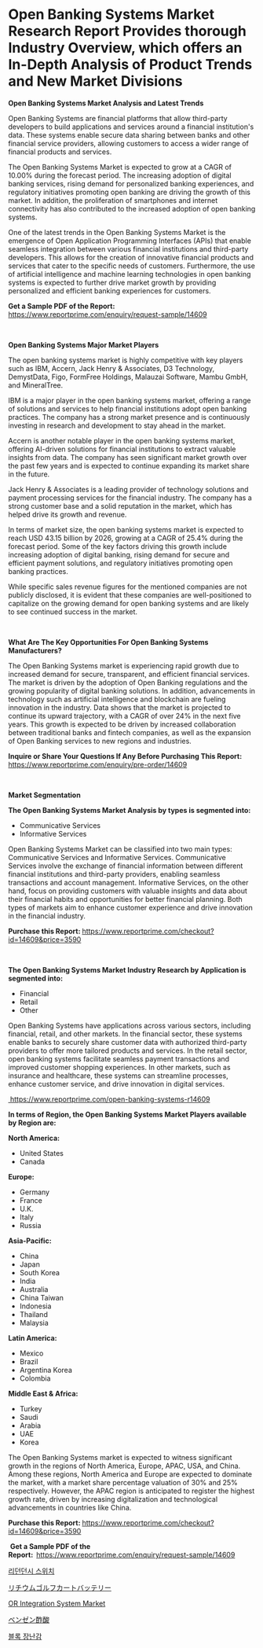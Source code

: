 <p><h1>Open Banking Systems Market Research Report Provides thorough Industry Overview, which offers an In-Depth Analysis of Product Trends and New Market Divisions</h1></p><p><strong>Open Banking Systems Market Analysis and Latest Trends</strong></p>
<p><p>Open Banking Systems are financial platforms that allow third-party developers to build applications and services around a financial institution's data. These systems enable secure data sharing between banks and other financial service providers, allowing customers to access a wider range of financial products and services.</p><p>The Open Banking Systems Market is expected to grow at a CAGR of 10.00% during the forecast period. The increasing adoption of digital banking services, rising demand for personalized banking experiences, and regulatory initiatives promoting open banking are driving the growth of this market. In addition, the proliferation of smartphones and internet connectivity has also contributed to the increased adoption of open banking systems.</p><p>One of the latest trends in the Open Banking Systems Market is the emergence of Open Application Programming Interfaces (APIs) that enable seamless integration between various financial institutions and third-party developers. This allows for the creation of innovative financial products and services that cater to the specific needs of customers. Furthermore, the use of artificial intelligence and machine learning technologies in open banking systems is expected to further drive market growth by providing personalized and efficient banking experiences for customers.</p></p>
<p><strong>Get a Sample PDF of the Report:&nbsp;</strong> <a href="https://www.reportprime.com/enquiry/request-sample/14609">https://www.reportprime.com/enquiry/request-sample/14609</a></p>
<p>&nbsp;</p>
<p><strong>Open Banking Systems Major Market Players</strong></p>
<p><p>The open banking systems market is highly competitive with key players such as IBM, Accern, Jack Henry & Associates, D3 Technology, DemystData, Figo, FormFree Holdings, Malauzai Software, Mambu GmbH, and MineralTree. </p><p>IBM is a major player in the open banking systems market, offering a range of solutions and services to help financial institutions adopt open banking practices. The company has a strong market presence and is continuously investing in research and development to stay ahead in the market.</p><p>Accern is another notable player in the open banking systems market, offering AI-driven solutions for financial institutions to extract valuable insights from data. The company has seen significant market growth over the past few years and is expected to continue expanding its market share in the future.</p><p>Jack Henry & Associates is a leading provider of technology solutions and payment processing services for the financial industry. The company has a strong customer base and a solid reputation in the market, which has helped drive its growth and revenue.</p><p>In terms of market size, the open banking systems market is expected to reach USD 43.15 billion by 2026, growing at a CAGR of 25.4% during the forecast period. Some of the key factors driving this growth include increasing adoption of digital banking, rising demand for secure and efficient payment solutions, and regulatory initiatives promoting open banking practices.</p><p>While specific sales revenue figures for the mentioned companies are not publicly disclosed, it is evident that these companies are well-positioned to capitalize on the growing demand for open banking systems and are likely to see continued success in the market.</p></p>
<p>&nbsp;</p>
<p><strong>What Are The Key Opportunities For Open Banking Systems Manufacturers?</strong></p>
<p><p>The Open Banking Systems market is experiencing rapid growth due to increased demand for secure, transparent, and efficient financial services. The market is driven by the adoption of Open Banking regulations and the growing popularity of digital banking solutions. In addition, advancements in technology such as artificial intelligence and blockchain are fueling innovation in the industry. Data shows that the market is projected to continue its upward trajectory, with a CAGR of over 24% in the next five years. This growth is expected to be driven by increased collaboration between traditional banks and fintech companies, as well as the expansion of Open Banking services to new regions and industries.</p></p>
<p><strong>Inquire or Share Your Questions If Any Before Purchasing This Report:</strong> <a href="https://www.reportprime.com/enquiry/pre-order/14609">https://www.reportprime.com/enquiry/pre-order/14609</a></p>
<p>&nbsp;</p>
<p><strong>Market Segmentation</strong></p>
<p><strong>The Open Banking Systems Market Analysis by types is segmented into:</strong></p>
<p><ul><li>Communicative Services</li><li>Informative Services</li></ul></p>
<p><p>Open Banking Systems Market can be classified into two main types: Communicative Services and Informative Services. Communicative Services involve the exchange of financial information between different financial institutions and third-party providers, enabling seamless transactions and account management. Informative Services, on the other hand, focus on providing customers with valuable insights and data about their financial habits and opportunities for better financial planning. Both types of markets aim to enhance customer experience and drive innovation in the financial industry.</p></p>
<p><strong>Purchase this Report:&nbsp;</strong><a href="https://www.reportprime.com/checkout?id=14609&price=3590">https://www.reportprime.com/checkout?id=14609&price=3590</a></p>
<p>&nbsp;</p>
<p><strong>The Open Banking Systems Market Industry Research by Application is segmented into:</strong></p>
<p><ul><li>Financial</li><li>Retail</li><li>Other</li></ul></p>
<p><p>Open Banking Systems have applications across various sectors, including financial, retail, and other markets. In the financial sector, these systems enable banks to securely share customer data with authorized third-party providers to offer more tailored products and services. In the retail sector, open banking systems facilitate seamless payment transactions and improved customer shopping experiences. In other markets, such as insurance and healthcare, these systems can streamline processes, enhance customer service, and drive innovation in digital services.</p></p>
<p><a href="https://www.reportprime.com/open-banking-systems-r14609">&nbsp;https://www.reportprime.com/open-banking-systems-r14609</a></p>
<p><strong>In terms of Region, the Open Banking Systems Market Players available by Region are:</strong></p>
<p>
    <p> <strong> North America: </strong>
        <ul>
            <li>United States</li>
            <li>Canada</li>
        </ul>
        </p> 
    <p> <strong> Europe: </strong>
        <ul>
            <li>Germany</li>
            <li>France</li>
            <li>U.K.</li>
            <li>Italy</li>
            <li>Russia</li>
        </ul>
        </p> 
    <p> <strong> Asia-Pacific: </strong>
        <ul>
            <li>China</li>
            <li>Japan</li>
            <li>South Korea</li>
            <li>India</li>
            <li>Australia</li>
            <li>China Taiwan</li>
            <li>Indonesia</li>
            <li>Thailand</li>
            <li>Malaysia</li>
        </ul>
        </p> 
    <p> <strong> Latin America: </strong>
        <ul>
            <li>Mexico</li>
            <li>Brazil</li>
            <li>Argentina Korea</li>
            <li>Colombia</li>
        </ul>
        </p> 
    <p> <strong> Middle East & Africa: </strong>
        <ul>
            <li>Turkey</li>
            <li>Saudi</li>
            <li>Arabia</li>
            <li>UAE</li>
            <li>Korea</li>
        </ul>
    </p>
    </p>
<p><p>The Open Banking Systems market is expected to witness significant growth in the regions of North America, Europe, APAC, USA, and China. Among these regions, North America and Europe are expected to dominate the market, with a market share percentage valuation of 30% and 25% respectively. However, the APAC region is anticipated to register the highest growth rate, driven by increasing digitalization and technological advancements in countries like China.</p></p>
<p><strong>Purchase this Report: </strong><a href="https://www.reportprime.com/checkout?id=14609&price=3590">https://www.reportprime.com/checkout?id=14609&price=3590</a></p>
<p>&nbsp;<strong>Get a Sample PDF of the Report:&nbsp;&nbsp;</strong><a href="https://www.reportprime.com/enquiry/request-sample/14609">https://www.reportprime.com/enquiry/request-sample/14609</a></p>
<p><strong></strong></p>
<p><p><a href="https://medium.com/@earnesteidenreichja/%EB%A6%AC%EB%93%AC-%EC%8B%A4%EB%93%9C-%EC%8B%9C%EC%9E%A5-%EB%B6%84%EC%84%9D-%EA%B8%80%EB%A1%9C%EB%B2%8C-%EC%82%B0%EC%97%85-%EC%A0%84%EB%A7%9D-%EB%B0%8F-%EC%98%88%EC%B8%A1-2024%EB%85%84%EB%B6%80%ED%84%B0-2031%EB%85%84-efa7b3df1c80">리던던시 스위치</a></p><p><a href="https://medium.com/@mad.jake/2024%E5%B9%B4%E3%81%8B%E3%82%892031%E5%B9%B4%E3%81%BE%E3%81%A7%E3%81%AE%E6%9C%9F%E9%96%93%E3%81%AB%E4%BA%88%E6%B8%AC%E3%81%95%E3%82%8C%E3%82%8B%E3%83%AA%E3%83%81%E3%82%A6%E3%83%A0%E3%82%B4%E3%83%AB%E3%83%95%E3%82%AB%E3%83%BC%E3%83%88%E3%83%90%E3%83%83%E3%83%86%E3%83%AA%E3%83%BC%E5%B8%82%E5%A0%B4%E5%88%86%E6%9E%90%E3%81%A8%E3%82%B5%E3%82%A4%E3%82%BA-5130c31eae9e">リチウムゴルフカートバッテリー</a></p><p><a href="https://github.com/KeeganBarrows2023/Market-Research-Report-List-1/blob/main/or-integration-system-market.md">OR Integration System Market</a></p><p><a href="https://medium.com/@jordymiller39/%E3%83%99%E3%83%B3%E3%82%BC%E3%83%B3%E9%85%A2%E9%85%B8%E5%B8%82%E5%A0%B4-%E7%A8%AE%E9%A1%9E-%E7%94%A8%E9%80%94-%E5%9C%B0%E7%90%86%E3%81%AB%E3%82%88%E3%82%8B%E5%8C%85%E6%8B%AC%E7%9A%84%E8%A9%95%E4%BE%A1-8ad55ef6e1db">ベンゼン酢酸</a></p><p><a href="https://medium.com/@monaboyer1926/%EB%B8%94%EB%A1%9D-%EC%9E%A5%EB%82%A8%EA%B0%90-%EC%8B%9C%EC%9E%A5-%EB%8F%99%ED%96%A5-%EC%8B%9C%EC%9E%A5-%EB%8F%99%ED%96%A5-%EC%84%B1%EC%9E%A5-2024%EB%85%84%EB%B6%80%ED%84%B0-2031%EB%85%84%EA%B9%8C%EC%A7%80-%EC%98%88%EC%B8%A1%EB%90%9C-%EA%B2%83-ecf682dfdca2">블록 장난감</a></p></p>